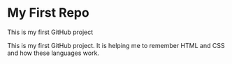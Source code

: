 # My First Repo
 This is my first GitHub project

This is my first GitHub project. It is helping me to remember HTML and CSS and how these languages work.